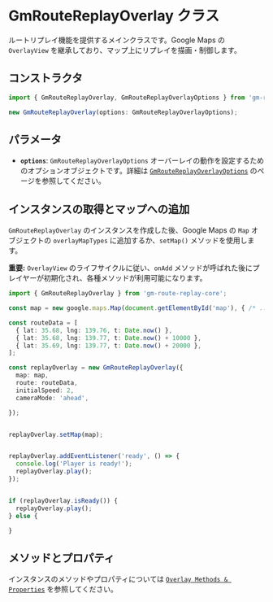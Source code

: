 # GmRouteReplayOverlay クラス

ルートリプレイ機能を提供するメインクラスです。Google Maps の `OverlayView` を継承しており、マップ上にリプレイを描画・制御します。

## コンストラクタ

```typescript
import { GmRouteReplayOverlay, GmRouteReplayOverlayOptions } from 'gm-route-replay-core';

new GmRouteReplayOverlay(options: GmRouteReplayOverlayOptions);
```

## パラメータ

*   **`options`**: `GmRouteReplayOverlayOptions`
    オーバーレイの動作を設定するためのオプションオブジェクトです。詳細は [`GmRouteReplayOverlayOptions`](./overlay-options.md) のページを参照してください。

## インスタンスの取得とマップへの追加

`GmRouteReplayOverlay` のインスタンスを作成した後、Google Maps の `Map` オブジェクトの `overlayMapTypes` に追加するか、`setMap()` メソッドを使用します。

**重要:** `OverlayView` のライフサイクルに従い、`onAdd` メソッドが呼ばれた後にプレイヤーが初期化され、各種メソッドが利用可能になります。

```typescript
import { GmRouteReplayOverlay } from 'gm-route-replay-core';

const map = new google.maps.Map(document.getElementById('map'), { /* ... map options ... */ });

const routeData = [
  { lat: 35.68, lng: 139.76, t: Date.now() },
  { lat: 35.68, lng: 139.77, t: Date.now() + 10000 },
  { lat: 35.69, lng: 139.77, t: Date.now() + 20000 },
];

const replayOverlay = new GmRouteReplayOverlay({
  map: map,
  route: routeData,
  initialSpeed: 2,
  cameraMode: 'ahead',

});


replayOverlay.setMap(map);


replayOverlay.addEventListener('ready', () => {
  console.log('Player is ready!');
  replayOverlay.play();
});


if (replayOverlay.isReady()) {
  replayOverlay.play();
} else {

}
```

## メソッドとプロパティ

インスタンスのメソッドやプロパティについては [`Overlay Methods & Properties`](./overlay-methods.md) を参照してください。 